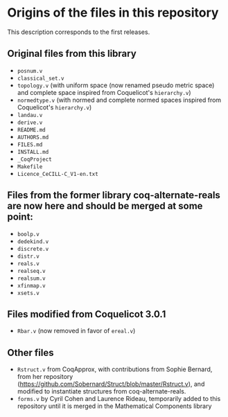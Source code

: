 # Origins of the files in this repository

This description corresponds to the first releases.

## Original files from this library

- `posnum.v`
- `classical_set.v`
- `topology.v` (with uniform space (now renamed pseudo metric space) and complete space inspired from Coquelicot's `hierarchy.v`)
- `normedtype.v` (with normed and complete normed spaces inspired from Coquelicot's `hierarchy.v`)
- `landau.v`
- `derive.v`
- `README.md`
- `AUTHORS.md`
- `FILES.md`
- `INSTALL.md`
- `_CoqProject`
- `Makefile`
- `Licence_CeCILL-C_V1-en.txt`

## Files from the former library coq-alternate-reals are now here and should be merged at some point:
- `boolp.v`
- `dedekind.v`
- `discrete.v`
- `distr.v`
- `reals.v`
- `realseq.v`
- `realsum.v`
- `xfinmap.v`
- `xsets.v`

## Files modified from Coquelicot 3.0.1
- `Rbar.v` (now removed in favor of `ereal.v`)

## Other files
- `Rstruct.v` from CoqApprox, with contributions from Sophie Bernard, from her repository (https://github.com/Sobernard/Struct/blob/master/Rstruct.v), and modified to instantiate structures from coq-alternate-reals.
- `forms.v` by Cyril Cohen and Laurence Rideau, temporarily added to this repository until it is merged in the Mathematical Components library
